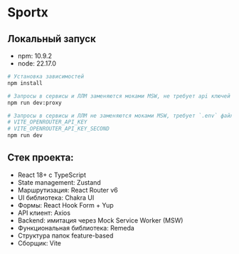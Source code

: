 # Sportx

## Локальный запуск

- npm: 10.9.2
- node: 22.17.0

```bash
# Установка зависимостей
npm install

# Запросы в сервисы и ЛЛМ заменяются моками MSW, не требует api ключей моделей
npm run dev:proxy

# Запросы в сервисы и ЛЛМ не заменяются моками MSW, требует `.env` файл с переменными окружения
# VITE_OPENROUTER_API_KEY
# VITE_OPENROUTER_API_KEY_SECOND
npm run dev
```

## Стек проекта:
- React 18+ с TypeScript
- State management: Zustand
- Маршрутизация: React Router v6
- UI библиотека: Chakra UI
- Формы: React Hook Form + Yup
- API клиент: Axios
- Backend: имитация через Mock Service Worker (MSW)
- Функциональная библиотека: Remeda
- Структура папок feature-based
- Сборщик: Vite
